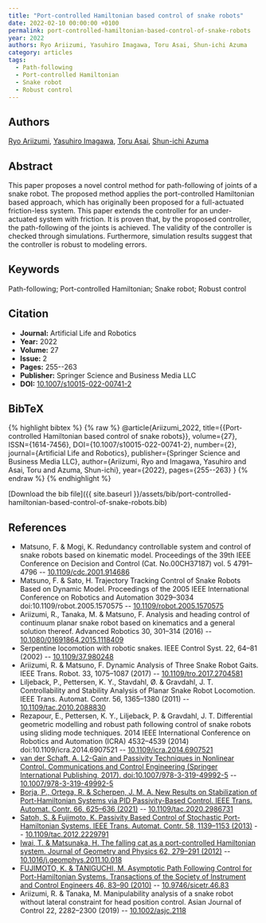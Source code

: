```yaml
---
title: "Port-controlled Hamiltonian based control of snake robots"
date: 2022-02-10 00:00:00 +0100
permalink: port-controlled-hamiltonian-based-control-of-snake-robots
year: 2022
authors: Ryo Ariizumi, Yasuhiro Imagawa, Toru Asai, Shun-ichi Azuma
category: articles
tags:
  - Path-following
  - Port-controlled Hamiltonian
  - Snake robot
  - Robust control
---
```

 
## Authors
[Ryo Ariizumi](authors/ryo-ariizumi), [Yasuhiro Imagawa](authors/yasuhiro-imagawa), [Toru Asai](authors/toru-asai), [Shun-ichi Azuma](authors/shun-ichi-azuma)
 
## Abstract
This paper proposes a novel control method for path-following of joints of a snake robot. The proposed method applies the port-controlled Hamiltonian based approach, which has originally been proposed for a full-actuated friction-less system. This paper extends the controller for an under-actuated system with friction. It is proven that, by the proposed controller, the path-following of the joints is achieved. The validity of the controller is checked through simulations. Furthermore, simulation results suggest that the controller is robust to modeling errors.
 
## Keywords
Path-following; Port-controlled Hamiltonian; Snake robot; Robust control
 
## Citation
- **Journal:** Artificial Life and Robotics
- **Year:** 2022
- **Volume:** 27
- **Issue:** 2
- **Pages:** 255--263
- **Publisher:** Springer Science and Business Media LLC
- **DOI:** [10.1007/s10015-022-00741-2](https://doi.org/10.1007/s10015-022-00741-2)
 
## BibTeX
{% highlight bibtex %}
{% raw %}
@article{Ariizumi_2022,
  title={{Port-controlled Hamiltonian based control of snake robots}},
  volume={27},
  ISSN={1614-7456},
  DOI={10.1007/s10015-022-00741-2},
  number={2},
  journal={Artificial Life and Robotics},
  publisher={Springer Science and Business Media LLC},
  author={Ariizumi, Ryo and Imagawa, Yasuhiro and Asai, Toru and Azuma, Shun-ichi},
  year={2022},
  pages={255--263}
}
{% endraw %}
{% endhighlight %}
 
[Download the bib file]({{ site.baseurl }}/assets/bib/port-controlled-hamiltonian-based-control-of-snake-robots.bib)
 
## References
- Matsuno, F. & Mogi, K. Redundancy controllable system and control of snake robots based on kinematic model. Proceedings of the 39th IEEE Conference on Decision and Control (Cat. No.00CH37187) vol. 5 4791–4796 -- [10.1109/cdc.2001.914686](https://doi.org/10.1109/cdc.2001.914686)
- Matsuno, F. & Sato, H. Trajectory Tracking Control of Snake Robots Based on Dynamic Model. Proceedings of the 2005 IEEE International Conference on Robotics and Automation 3029–3034 doi:10.1109/robot.2005.1570575 -- [10.1109/robot.2005.1570575](https://doi.org/10.1109/robot.2005.1570575)
- Ariizumi, R., Tanaka, M. & Matsuno, F. Analysis and heading control of continuum planar snake robot based on kinematics and a general solution thereof. Advanced Robotics 30, 301–314 (2016) -- [10.1080/01691864.2015.1118409](https://doi.org/10.1080/01691864.2015.1118409)
- Serpentine locomotion with robotic snakes. IEEE Control Syst. 22, 64–81 (2002) -- [10.1109/37.980248](https://doi.org/10.1109/37.980248)
- Ariizumi, R. & Matsuno, F. Dynamic Analysis of Three Snake Robot Gaits. IEEE Trans. Robot. 33, 1075–1087 (2017) -- [10.1109/tro.2017.2704581](https://doi.org/10.1109/tro.2017.2704581)
- Liljeback, P., Pettersen, K. Y., Stavdahl, Ø. & Gravdahl, J. T. Controllability and Stability Analysis of Planar Snake Robot Locomotion. IEEE Trans. Automat. Contr. 56, 1365–1380 (2011) -- [10.1109/tac.2010.2088830](https://doi.org/10.1109/tac.2010.2088830)
- Rezapour, E., Pettersen, K. Y., Liljeback, P. & Gravdahl, J. T. Differential geometric modelling and robust path following control of snake robots using sliding mode techniques. 2014 IEEE International Conference on Robotics and Automation (ICRA) 4532–4539 (2014) doi:10.1109/icra.2014.6907521 -- [10.1109/icra.2014.6907521](https://doi.org/10.1109/icra.2014.6907521)
- [van der Schaft, A. L2-Gain and Passivity Techniques in Nonlinear Control. Communications and Control Engineering (Springer International Publishing, 2017). doi:10.1007/978-3-319-49992-5](l2-gain-and-passivity-techniques-in-nonlinear-control) -- [10.1007/978-3-319-49992-5](https://doi.org/10.1007/978-3-319-49992-5)
- [Borja, P., Ortega, R. & Scherpen, J. M. A. New Results on Stabilization of Port-Hamiltonian Systems via PID Passivity-Based Control. IEEE Trans. Automat. Contr. 66, 625–636 (2021)](new-results-on-stabilization-of-port-hamiltonian-systems-via-pid-passivity-based-control) -- [10.1109/tac.2020.2986731](https://doi.org/10.1109/tac.2020.2986731)
- [Satoh, S. & Fujimoto, K. Passivity Based Control of Stochastic Port-Hamiltonian Systems. IEEE Trans. Automat. Contr. 58, 1139–1153 (2013)](passivity-based-control-of-stochastic-port-hamiltonian-systems) -- [10.1109/tac.2012.2229791](https://doi.org/10.1109/tac.2012.2229791)
- [Iwai, T. & Matsunaka, H. The falling cat as a port-controlled Hamiltonian system. Journal of Geometry and Physics 62, 279–291 (2012)](the-falling-cat-as-a-port-controlled-hamiltonian-system) -- [10.1016/j.geomphys.2011.10.018](https://doi.org/10.1016/j.geomphys.2011.10.018)
- [FUJIMOTO, K. & TANIGUCHI, M. Asymptotic Path Following Control for Port-Hamiltonian Systems. Transactions of the Society of Instrument and Control Engineers 46, 83–90 (2010)](asymptotic-path-following-control-for-port-hamiltonian-systems) -- [10.9746/sicetr.46.83](https://doi.org/10.9746/sicetr.46.83)
- Ariizumi, R. & Tanaka, M. Manipulability analysis of a snake robot without lateral constraint for head position control. Asian Journal of Control 22, 2282–2300 (2019) -- [10.1002/asjc.2118](https://doi.org/10.1002/asjc.2118)

